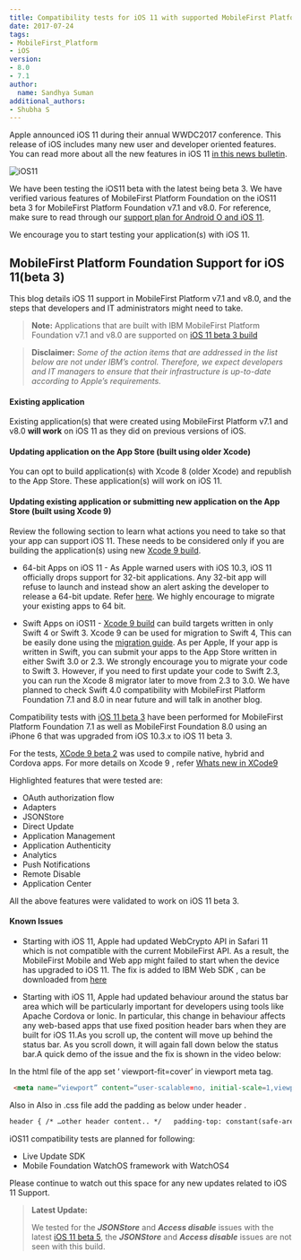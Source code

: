 ```yaml
---
title: Compatibility tests for iOS 11 with supported MobileFirst Platform Foundation releases
date: 2017-07-24
tags:
- MobileFirst_Platform
- iOS
version:
- 8.0
- 7.1
author:
  name: Sandhya Suman
additional_authors:
- Shubha S
---
```

Apple announced iOS 11 during their annual WWDC2017 conference. This release of iOS includes many new user and developer oriented features. You can read more about all the new features in iOS 11 [in this news bulletin](https://developer.apple.com/ios/).

![iOS11]({{site.baseurl}}/assets/blog/2017-07-24-compatibility-tests-for-ios-11/ios11_beta.png)

We have been testing the iOS11 beta with the latest being beta 3. We have verified various features of MobileFirst Platform Foundation on the iOS11 beta 3 for MobileFirst Platform Foundation v7.1 and v8.0. For reference, make sure to read through our [support plan for Android O and iOS 11](https://mobilefirstplatform.ibmcloud.com/blog/2017/01/11/support-plan-for-next-android-ios-mobile-os/).

We encourage you to start testing your application(s) with iOS 11.


## MobileFirst Platform Foundation Support for iOS 11(beta 3)

This blog details iOS 11 support in MobileFirst Platform v7.1 and v8.0, and the steps that developers and IT administrators might need to take.
> **Note:** Applications that are built with IBM MobileFirst Platform Foundation v7.1 and v8.0 are supported on [iOS 11 beta 3 build](https://developer.apple.com/download)

> **Disclaimer:** *Some of the action items that are addressed in the list below are not under IBM’s control. Therefore, we expect developers and IT managers to ensure that their infrastructure is up-to-date according to Apple’s requirements.*

#### Existing application
Existing application(s) that were created using MobileFirst Platform v7.1 and v8.0 **will work** on iOS 11 as they did on previous versions of iOS.

#### Updating application on the App Store (built using older Xcode)
You can opt to build application(s) with Xcode 8 (older Xcode) and republish to the App Store. These application(s) will work on iOS 11.

#### Updating existing application or submitting new application on the App Store (built using Xcode 9)
Review the following section to learn what actions you need to take so that your app can support iOS 11. These needs to be considered only if you are building the application(s) using new [Xcode 9 build](https://developer.apple.com/download).

* 64-bit Apps on iOS 11 - As Apple warned users with iOS 10.3, iOS 11 officially drops support for 32-bit applications. Any 32-bit app will refuse to launch and instead show an alert asking the developer to release a 64-bit update. Refer [here](https://developer.apple.com/news/?id=06282017b).
We highly encourage to migrate your existing apps to 64 bit.

* Swift Apps on iOS11 - [Xcode 9 build](https://developer.apple.com/download) can build targets written in only Swift 4 or Swift 3. Xcode 9 can be used for migration to Swift 4, This can be easily done using the [migration guide](https://swift.org/migration-guide).
As per Apple, If your app is written in Swift, you can submit your apps to the App Store written in either Swift 3.0 or 2.3. We strongly encourage you to migrate your code to Swift 3. However, if you need to first update your code to Swift 2.3, you can run the Xcode 8 migrator later to move from 2.3 to 3.0.
We have planned to check Swift 4.0 compatibility with MobileFirst Platform Foundation 7.1 and 8.0 in near future and will talk in another blog.

Compatibility tests with [iOS 11 beta 3](https://developer.apple.com/download) have been performed for MobileFirst Platform Foundation 7.1 as well as MobileFirst Foundation 8.0 using an iPhone 6 that was upgraded from iOS 10.3.x to iOS 11 beta 3.

For the tests, [XCode 9 beta 2](https://developer.apple.com/download) was used to compile native, hybrid and Cordova apps. For more details on Xcode 9 , refer [Whats new in XCode9](https://developer.apple.com/library/content/documentation/DeveloperTools/Conceptual/WhatsNewXcode/xcode_9/xcode_9.html)  

Highlighted features that were tested are:

* OAuth authorization flow
* Adapters
* JSONStore
* Direct Update
* Application Management
* Application Authenticity
* Analytics
* Push Notifications
* Remote Disable
* Application Center

All the above features were validated to work on iOS 11 beta 3.  

#### Known Issues
* Starting with iOS 11, Apple had updated WebCrypto API in Safari 11 which is not compatible with the current MobileFirst API.  As a result, the MobileFirst Mobile and Web app might failed to start when the device has upgraded to iOS 11.
The fix is added to IBM Web SDK , can be downloaded from [here](https://www.npmjs.com/package/ibm-mfp-web-sdk)

* Starting with iOS 11, Apple had updated behaviour around the status bar area which will be particularly important for developers using tools like Apache Cordova or Ionic. In particular, this change in behaviour affects any web-based apps that use fixed position header bars when they are built for iOS 11.As you scroll up, the content will move up behind the status bar. As you scroll down, it will again fall down below the status bar.A quick demo of the issue and the fix is shown in the video below:



In the html file of the app set ‘ viewport-fit=cover’  in viewport meta tag.    

```html
 <meta name=“viewport” content=“user-scalable=no, initial-scale=1,viewport-fit=cover, maximum-scale=1, minimum-scale=1, width=device-width”> .
```
Also in  Also in  .css file add the padding as below  under header .

```html
header { /* …other header content.. */   padding-top: constant(safe-area-inset-top);  }
```

iOS11 compatibility tests are planned for following:
* Live Update SDK
* Mobile Foundation WatchOS framework with WatchOS4

Please continue to watch out this space for any new updates related to iOS 11 Support.

>**Latest Update:**
>
>We tested for the _**JSONStore**_ and _**Access disable**_ issues with the latest [iOS 11 beta 5](https://developer.apple.com/download), the _**JSONStore**_ and _**Access disable**_ issues are not seen with this build.
